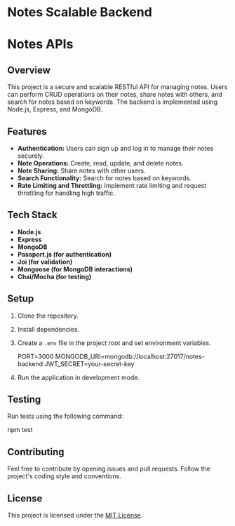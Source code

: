 # Notes Scalable Backend

# Notes APIs

## Overview

This project is a secure and scalable RESTful API for managing notes. Users can perform CRUD operations on their notes, share notes with others, and search for notes based on keywords. The backend is implemented using Node.js, Express, and MongoDB.

## Features

- **Authentication:** Users can sign up and log in to manage their notes securely.
- **Note Operations:** Create, read, update, and delete notes.
- **Note Sharing:** Share notes with other users.
- **Search Functionality:** Search for notes based on keywords.
- **Rate Limiting and Throttling:** Implement rate limiting and request throttling for handling high traffic.

## Tech Stack

- **Node.js**
- **Express**
- **MongoDB**
- **Passport.js (for authentication)**
- **Joi (for validation)**
- **Mongoose (for MongoDB interactions)**
- **Chai/Mocha (for testing)**

## Setup

1. Clone the repository.


2. Install dependencies.


3. Create a `.env` file in the project root and set environment variables.

    PORT=3000
    MONGODB_URI=mongodb://localhost:27017/notes-backend
    JWT_SECRET=your-secret-key


4. Run the application in development mode.


## Testing

Run tests using the following command:

npm test


## Contributing

Feel free to contribute by opening issues and pull requests. Follow the project's coding style and conventions.

## License

This project is licensed under the [MIT License](LICENSE).
